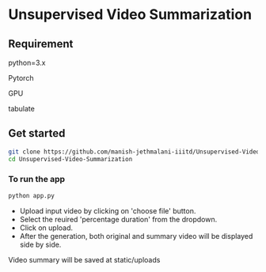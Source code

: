 # Unsupervised Video Summarization


<!-- <div align="center">
  <img src="img/pipeline.jpg" alt="train" width="80%">
</div> -->

## Requirement
python=3.x

Pytorch

GPU

tabulate

## Get started
```bash
git clone https://github.com/manish-jethmalani-iiitd/Unsupervised-Video-Summarization
cd Unsupervised-Video-Summarization
```

### To run the app
```bash
python app.py
```
* Upload input video by clicking on 'choose file' button.
* Select the reuired 'percentage duration' from the dropdown.
* Click on upload.
* After the generation, both original and summary video will be displayed side by side.

Video summary will be saved at static/uploads
